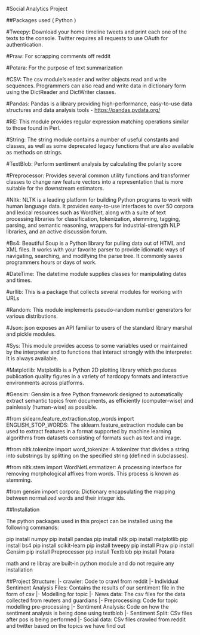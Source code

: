 #Social Analytics Project

##Packages used ( Python )

#Tweepy:
Download your home timeline tweets and print each one of the texts to the console. Twitter requires all requests to use OAuth for authentication. 

#Praw:
For scrapping comments off reddit

#Potara:
For the purpose of text summarization

#CSV:
The csv module’s reader and writer objects read and write sequences. Programmers can also read and write data in dictionary form using the DictReader and DictWriter classes.

#Pandas:
Pandas is a library providing high-performance, easy-to-use data structures and data analysis tools - https://pandas.pydata.org/

#RE:
This module provides regular expression matching operations similar to those found in Perl.

#String:
The string module contains a number of useful constants and classes, as well as some deprecated legacy functions that are also available as methods on strings. 

#TextBlob:
Perform sentiment analysis by calculating the polarity score

#Preprocessor:
Provides several common utility functions and transformer classes to change raw feature vectors into a representation that is more suitable for the downstream estimators.

#Nltk:
NLTK is a leading platform for building Python programs to work with human language data. It provides easy-to-use interfaces to over 50 corpora and lexical resources such as WordNet, along with a suite of text processing libraries for classification, tokenization, stemming, tagging, parsing, and semantic reasoning, wrappers for industrial-strength NLP libraries, and an active discussion forum.

#Bs4:
Beautiful Soup is a Python library for pulling data out of HTML and XML files. It works with your favorite parser to provide idiomatic ways of navigating, searching, and modifying the parse tree. It commonly saves programmers hours or days of work.

#DateTime:
The datetime module supplies classes for manipulating dates and times.

#urllib:
This is a package that collects several modules for working with URLs

#Random:
This module implements pseudo-random number generators for various distributions.

#Json:
json exposes an API familiar to users of the standard library marshal and pickle modules.

#Sys:
This module provides access to some variables used or maintained by the interpreter and to functions that interact strongly with the interpreter. It is always available.

#Matplotlib:
Matplotlib is a Python 2D plotting library which produces publication quality figures in a variety of hardcopy formats and interactive environments across platforms. 

#Gensim:
Gensim is a free Python framework designed to automatically extract semantic topics from documents, as efficiently
(computer-wise) and painlessly (human-wise) as possible.

#from sklearn.feature_extraction.stop_words import ENGLISH_STOP_WORDS:
The sklearn.feature_extraction module can be used to extract features in a format supported by machine learning algorithms from datasets consisting of formats such as text and image.

#from nltk.tokenize import word_tokenize:
A tokenizer that divides a string into substrings by splitting on the specified string (defined in subclasses).

#from nltk.stem import WordNetLemmatizer:
A processing interface for removing morphological affixes from words. This process is known as stemming.

#from gensim import corpora:
Dictionary encapsulating the mapping between normalized words and their integer ids.

##Installation

The python packages used in this project can be installed using the following commands:

pip install numpy
pip install pandas
pip install nltk
pip install matplotlib
pip install bs4
pip install scikit-learn
pip install tweepy
pip install Praw
pip install Gensim
pip install Preprocessor
pip install Textblob
pip install Potara


math and re libray are built-in python module and do not require any installation


##Project Structure:
|- crawler: Code to crawl from reddit
|- Individual Sentiment Analysis Files: Contains the results of our sentiment file in the form of csv
|- Modelling for topic
|- News data: The csv files for the data collected from reuters and guardians
|- Preprocessing: Code for topic modelling pre-processing
|- Sentiment Analysis: Code on how the sentiment analysis is being done using textblob
|- Sentiment Split: CSv files after pos is being performed
|- Social data: CSv files crawled from reddit and twitter based on the topics we have find out 